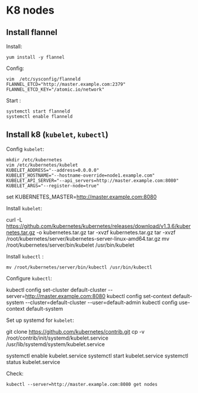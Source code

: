 K8 nodes
=========

Install flannel
---------------

Install:

    yum install -y flannel

Config:

    vim  /etc/sysconfig/flanneld
    FLANNEL_ETCD="http://master.example.com:2379"
    FLANNEL_ETCD_KEY="/atomic.io/network"

Start :

    systemctl start flanneld
    systemctl enable flanneld

Install k8 (`kubelet`, `kubectl`)
------------------------------------

Config `kubelet`:

    mkdir /etc/kubernetes
    vim /etc/kubernetes/kubelet
    KUBELET_ADDRESS="--address=0.0.0.0"
    KUBELET_HOSTNAME="--hostname-override=node1.example.com"
    KUBELET_API_SERVER="--api_servers=http://master.example.com:8080"
    KUBELET_ARGS="--register-node=true"

set KUBERNETES_MASTER=http://master.example.com:8080

Install `kubelet`:

  curl -L https://github.com/kubernetes/kubernetes/releases/download/v1.3.6/kubernetes.tar.gz -o kubernetes.tar.gz
  tar -xvzf kubernetes.tar.gz
  tar -xvzf /root/kubernetes/server/kubernetes-server-linux-amd64.tar.gz
  mv /root/kubernetes/server/bin/kubelet /usr/bin/kubelet

Install `kubectl` :

    mv /root/kubernetes/server/bin/kubectl /usr/bin/kubectl

Configure `kubectl`:

  kubectl config set-cluster default-cluster --server=http://master.example.com:8080
  kubectl config set-context default-system --cluster=default-cluster --user=default-admin
  kubectl config use-context default-system


Set up systemd for `kubelet`:

  git clone https://github.com/kubernetes/contrib.git
  cp -v /root/contrib/init/systemd/kubelet.service /usr/lib/systemd/system/kubelet.service

  systemctl enable kubelet.service
  systemctl start kubelet.service
  systemctl status kubelet.service

Check:

    kubectl --server=http://master.example.com:8080 get nodes
